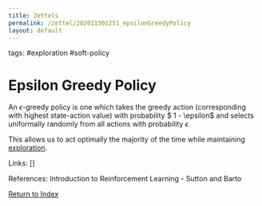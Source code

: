```yaml
---
title: Zettels
permalink: /zettel/202011301251_epsilonGreedyPolicy
layout: default
---
```

tags: #exploration #soft-policy

# Epsilon Greedy Policy

An $\epsilon$-greedy policy is one which takes the greedy action (corresponding with highest 
state-action value) with probability $ 1 - \epsilon$ and selects uniformally randomly from 
all actions with probability $\epsilon$.

This allows us to act optimally the majority of the time while maintaining [exploration](TODO).

Links: []

References: Introduction to Reinforcement Learning - Sutton and Barto

[Return to Index](index)